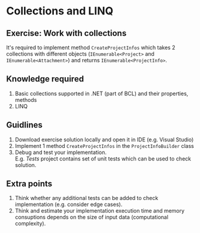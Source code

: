 # Collections and LINQ
## Exercise: Work with collections
It's required to implement method <code>CreateProjectInfos</code> which takes 2 collections with different objects (<code>IEnumerable&lt;Project&gt;</code> and <code>IEnumerable&lt;Attachment&gt;</code>) and returns <code>IEnumerable&lt;ProjectInfo&gt;</code>.  

## Knowledge required
1. Basic collections supported in .NET (part of BCL) and their properties, methods
2. LINQ

## Guidlines
1. Download exercise solution locally and open it in IDE (e.g. Visual Studio)
2. Implement 1 method <code>CreateProjectInfos</code> in the <code>ProjectInfoBuilder</code> class
3. Debug and test your implementation.  
E.g. *Tests* project contains set of unit tests which can be used to check solution.

## Extra points
1. Think whether any additional tests can be added to check implementation (e.g. consider edge cases).
2. Think and estimate your implementation execution time and memory consuptions depends on the size of input data (computational complexity).
